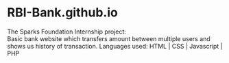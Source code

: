 # RBI-Bank.github.io
The Sparks Foundation Internship project:  
 Basic bank website which transfers amount between multiple users and shows us history of transaction.
 Languages used: HTML | CSS | Javascript | PHP
